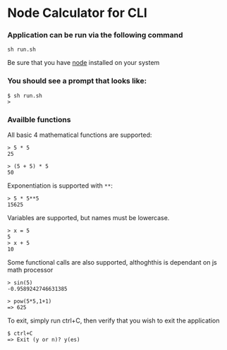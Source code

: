 
# Node Calculator for CLI

### Application can be run via the following command
`sh run.sh`

Be sure that you have [node](https://nodejs.org/en/) installed on your system

### You should see a prompt that looks like:

```
$ sh run.sh 
> 
```

### Availble functions

All basic 4 mathematical functions are supported:

```
> 5 * 5
25
```

```
> (5 + 5) * 5
50
```

Exponentiation is supported with `**`:

```
> 5 * 5**5
15625
```

Variables are supported, but names must be lowercase.

```
> x = 5
5
> x + 5
10
```
Some functional calls are also supported, althoghthis is dependant on js math processor 

```
> sin(5)
-0.9589242746631385
```


```
> pow(5*5,1+1)
=> 625
```

To exit, simply run ctrl+C, then verify that you wish to exit the application

```
$ ctrl+C
=> Exit (y or n)? y(es)
```
